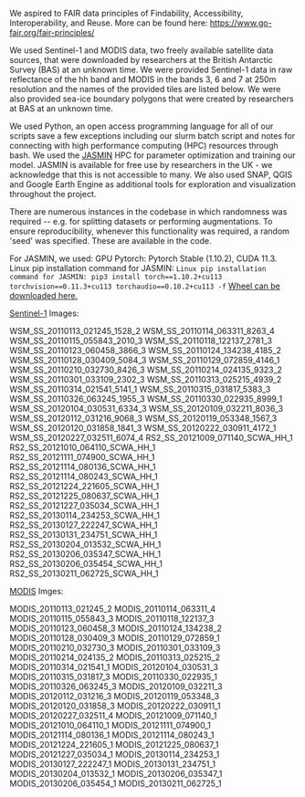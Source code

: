 We aspired to FAIR data principles of Findability, Accessibility, Interoperability, and Reuse. More can be found here: https://www.go-fair.org/fair-principles/

We used Sentinel-1 and MODIS data, two freely available satellite data sources, that were downloaded by researchers at the British Antarctic Survey (BAS) at an unknown time. We were provided Sentinel-1 data in raw reflectance of the hh band and MODIS in the bands 3, 6 and 7 at 250m resolution and the names of the provided tiles are listed below. We were also provided sea-ice boundary polygons that were created by researchers at BAS at an unknown time.

We used Python, an open access programming language for all of our scripts save a few exceptions including our slurm batch script and notes for connecting with high performance computing (HPC) resources through bash. We used the [JASMIN](https://jasmin.ac.uk/) HPC for parameter optimization and training our model. JASMIN is available for free use by researchers in the UK - we acknowledge that this is not accessible to many. We also used SNAP, QGIS and Google Earth Engine as additional tools for exploration and visualization throughout the project. 

There are numerous instances in the codebase in which randomness was required -- e.g. for splitting datasets or performing augmentations. To ensure reproducibility, whenever this functionality was required, a random 'seed' was specified. These are available in the code.

For JASMIN, we used:
GPU Pytorch: Pytorch Stable (1.10.2), CUDA 11.3. 
Linux pip installation command for JASMIN: 
```Linux pip installation command for JASMIN: pip3 install torch==1.10.2+cu113 torchvision==0.11.3+cu113 torchaudio==0.10.2+cu113 -f``` 
[Wheel can be downloaded here.](https://download.pytorch.org/whl/cu113/torch_stable.html)

[Sentinel-1](https://sentinel.esa.int/web/sentinel/missions/sentinel-1) Images:

WSM_SS_20110113_021245_1528_2 
WSM_SS_20110114_063311_8263_4
WSM_SS_20110115_055843_2010_3
WSM_SS_20110118_122137_2781_3
WSM_SS_20110123_060458_3866_3
WSM_SS_20110124_134238_4185_2
WSM_SS_20110128_030409_5084_3
WSM_SS_20110129_072859_4146_1
WSM_SS_20110210_032730_8426_3
WSM_SS_20110214_024135_9323_2
WSM_SS_20110301_033109_2302_3
WSM_SS_20110313_025215_4939_2
WSM_SS_20110314_021541_5141_1
WSM_SS_20110315_031817_5383_3
WSM_SS_20110326_063245_1955_3
WSM_SS_20110330_022935_8999_1
WSM_SS_20120104_030531_6334_3
WSM_SS_20120109_032211_8036_3
WSM_SS_20120112_031216_9068_3
WSM_SS_20120119_053348_1567_3
WSM_SS_20120120_031858_1841_3
WSM_SS_20120222_030911_4172_1
WSM_SS_20120227_032511_6074_4
RS2_SS_20121009_071140_SCWA_HH_1
RS2_SS_20121010_064110_SCWA_HH_1
RS2_SS_20121111_074900_SCWA_HH_1
RS2_SS_20121114_080136_SCWA_HH_1
RS2_SS_20121114_080243_SCWA_HH_1
RS2_SS_20121224_221605_SCWA_HH_1
RS2_SS_20121225_080637_SCWA_HH_1
RS2_SS_20121227_035034_SCWA_HH_1
RS2_SS_20130114_234253_SCWA_HH_1
RS2_SS_20130127_222247_SCWA_HH_1
RS2_SS_20130131_234751_SCWA_HH_1
RS2_SS_20130204_013532_SCWA_HH_1
RS2_SS_20130206_035347_SCWA_HH_1
RS2_SS_20130206_035454_SCWA_HH_1
RS2_SS_20130211_062725_SCWA_HH_1

[MODIS](https://earthdata.nasa.gov/earth-observation-data/near-real-time/download-nrt-data/modis-nrt) Imges:

MODIS_20110113_021245_2
MODIS_20110114_063311_4
MODIS_20110115_055843_3
MODIS_20110118_122137_3
MODIS_20110123_060458_3
MODIS_20110124_134238_2
MODIS_20110128_030409_3
MODIS_20110129_072859_1
MODIS_20110210_032730_3
MODIS_20110301_033109_3
MODIS_20110214_024135_2
MODIS_20110313_025215_2
MODIS_20110314_021541_1
MODIS_20120104_030531_3
MODIS_20110315_031817_3
MODIS_20110330_022935_1
MODIS_20110326_063245_3
MODIS_20120109_032211_3
MODIS_20120112_031216_3
MODIS_20120119_053348_3
MODIS_20120120_031858_3
MODIS_20120222_030911_1
MODIS_20120227_032511_4
MODIS_20121009_071140_1
MODIS_20121010_064110_1
MODIS_20121111_074900_1
MODIS_20121114_080136_1
MODIS_20121114_080243_1
MODIS_20121224_221605_1
MODIS_20121225_080637_1
MODIS_20121227_035034_1
MODIS_20130114_234253_1
MODIS_20130127_222247_1
MODIS_20130131_234751_1
MODIS_20130204_013532_1
MODIS_20130206_035347_1
MODIS_20130206_035454_1
MODIS_20130211_062725_1
